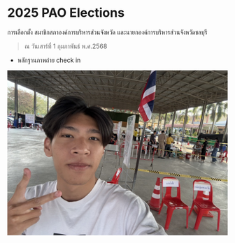 # 2025 PAO Elections

การเลือกตั้ง สมาชิกสภาองค์การบริหารส่วนจังหวัด และนายกองค์การบริหารส่วนจังหวัดชลบุรี

> ณ วันเสาร์ที่ 1 กุมภาพันธ์ พ.ศ.2568

- หลักฐานภาพถ่าย check in

![pic](image/PAO_Election.jpg)

